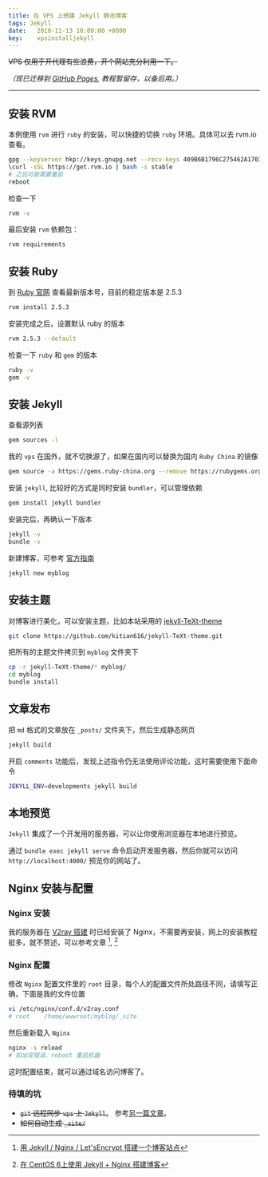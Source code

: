```yaml
---
title: 在 VPS 上搭建 Jekyll 静态博客
tags: Jekyll
date:   2018-11-13 18:00:00 +0800
key: 	vpsinstalljekyll
---
```

~~VPS 仅用于开代理有些浪费，开个网站充分利用一下。~~

*（现已迁移到 [GitHub Pages](https://pages.github.com/), 教程暂留存，以备后用。）*

<!--more-->

---


## 安装 RVM
本例使用 `rvm` 进行 `ruby` 的安装，可以快捷的切换 `ruby` 环境。具体可以去 rvm.io 查看。
~~~bash
gpg --keyserver hkp://keys.gnupg.net --recv-keys 409B6B1796C275462A1703113804BB82D39DC0E3 7D2BAF1CF37B13E2069D6956105BD0E739499BDB
\curl -sSL https://get.rvm.io | bash -s stable
# 之后可能需要重启
reboot
~~~
检查一下
~~~bash
rvm -v
~~~
最后安装 `rvm` 依赖包：
~~~bash
rvm requirements
~~~

## 安装 Ruby
到 [Ruby 官网](https://www.ruby-lang.org/en/) 查看最新版本号，目前的稳定版本是 2.5.3
~~~bash
rvm install 2.5.3
~~~
安装完成之后，设置默认 ruby 的版本
~~~bash
rvm 2.5.3 --default
~~~
检查一下 `ruby` 和 `gem` 的版本
~~~bash
ruby -v
gem -v
~~~

## 安装 Jekyll
查看源列表
~~~bash
gem sources -l
~~~
我的 `vps` 在国外，就不切换源了，如果在国内可以替换为国内 `Ruby China` 的镜像
~~~bash
gem source -a https://gems.ruby-china.org --remove https://rubygems.org/
~~~
安装 `jekyll`, 比较好的方式是同时安装 `bundler`，可以管理依赖
~~~bash
gem install jekyll bundler
~~~
安装完后，再确认一下版本
~~~bash
jekyll -v
bundle -v
~~~
新建博客，可参考 [官方指南](https://jekyllrb.com/)
~~~bash
jekyll new myblog
~~~
## 安装主题
对博客进行美化，可以安装主题，比如本站采用的 [jekyll-TeXt-theme](https://github.com/kitian616/jekyll-TeXt-theme)
~~~bash
git clone https://github.com/kitian616/jekyll-TeXt-theme.git
~~~
把所有的主题文件拷贝到 `myblog` 文件夹下
~~~bash
cp -r jekyll-TeXt-theme/* myblog/
cd myblog
bundle install
~~~

## 文章发布
把 `md` 格式的文章放在 `_posts/` 文件夹下，然后生成静态网页
~~~bash
jekyll build
~~~
开启 `comments` 功能后，发现上述指令仍无法使用评论功能，这时需要使用下面命令
~~~bash
JEKYLL_ENV=developments jekyll build
~~~

## 本地预览
`Jekyll` 集成了一个开发用的服务器，可以让你使用浏览器在本地进行预览。

通过 `bundle exec jekyll serve` 命令启动开发服务器，然后你就可以访问 `http://localhost:4000/` 预览你的网站了。


## Nginx 安装与配置
### Nginx 安装
我的服务器在 [V2ray 搭建](https://blog.xresearcher.com/2018/11/12/v2ray.html) 时已经安装了 Nginx，不需要再安装，网上的安装教程挺多，就不赘述，可以参考文章 [^54321], [^54322]

[^54321]: [用 Jekyll / Nginx / Let'sEncrypt 搭建一个博客站点](https://tomisacat.xyz/tech/2017/02/27/Deploy-a-blog-site-with-Jekyll-and-Nginx.html)

[^54322]: [在 CentOS 6上使用 Jekyll + Nginx 搭建博客](http://kevinlt.top/2018/07/01/build-blog/)

### Nginx 配置
修改 `Nginx` 配置文件里的 `root` 目录，每个人的配置文件所处路径不同，请填写正确，下面是我的文件位置
~~~bash
vi /etc/nginx/conf.d/v2ray.conf
# root    /home/wwwroot/myblog/_site
~~~
然后重新载入 `Nginx`
~~~bash
nginx -s reload
# 如出现错误，reboot 重启机器
~~~
这时配置结束，就可以通过域名访问博客了。

### 待填的坑
- ~~`git` 远程同步 `vps` 上 `Jekyll`~~。  参考[另一篇文章](https://blog.xresearcher.com/2020/02/01/github-auto-backup.html)。
- ~~如何自动生成 `_site/`~~
